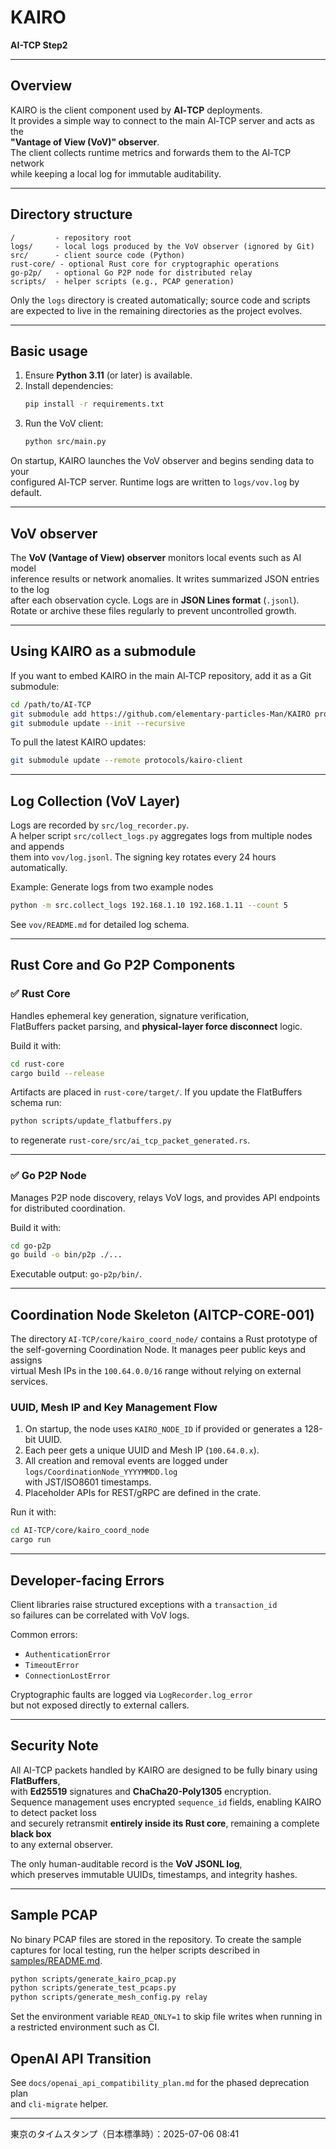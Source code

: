 # KAIRO  
**AI-TCP Step2**

---

## Overview

KAIRO is the client component used by **AI‑TCP** deployments.  
It provides a simple way to connect to the main AI‑TCP server and acts as the  
**"Vantage of View (VoV)" observer**.  
The client collects runtime metrics and forwards them to the AI‑TCP network  
while keeping a local log for immutable auditability.

---

## Directory structure

```
/         - repository root
logs/     - local logs produced by the VoV observer (ignored by Git)
src/      - client source code (Python)
rust-core/ - optional Rust core for cryptographic operations
go-p2p/   - optional Go P2P node for distributed relay
scripts/  - helper scripts (e.g., PCAP generation)
```

Only the `logs` directory is created automatically; source code and scripts  
are expected to live in the remaining directories as the project evolves.

---

## Basic usage

1. Ensure **Python 3.11** (or later) is available.
2. Install dependencies:
   ```bash
   pip install -r requirements.txt
   ```
3. Run the VoV client:
   ```bash
   python src/main.py
   ```

On startup, KAIRO launches the VoV observer and begins sending data to your  
configured AI‑TCP server. Runtime logs are written to `logs/vov.log` by default.

---

## VoV observer

The **VoV (Vantage of View) observer** monitors local events such as AI model  
inference results or network anomalies. It writes summarized JSON entries to the log  
after each observation cycle. Logs are in **JSON Lines format** (`.jsonl`).  
Rotate or archive these files regularly to prevent uncontrolled growth.

---

## Using KAIRO as a submodule

If you want to embed KAIRO in the main AI‑TCP repository, add it as a Git submodule:

```bash
cd /path/to/AI-TCP
git submodule add https://github.com/elementary-particles-Man/KAIRO protocols/kairo-client
git submodule update --init --recursive
```

To pull the latest KAIRO updates:
```bash
git submodule update --remote protocols/kairo-client
```

---

## Log Collection (VoV Layer)

Logs are recorded by `src/log_recorder.py`.  
A helper script `src/collect_logs.py` aggregates logs from multiple nodes and appends  
them into `vov/log.jsonl`. The signing key rotates every 24 hours automatically.

Example: Generate logs from two example nodes
```bash
python -m src.collect_logs 192.168.1.10 192.168.1.11 --count 5
```

See `vov/README.md` for detailed log schema.

---

## Rust Core and Go P2P Components

### ✅ **Rust Core**

Handles ephemeral key generation, signature verification,  
FlatBuffers packet parsing, and **physical-layer force disconnect** logic.

Build it with:
```bash
cd rust-core
cargo build --release
```
Artifacts are placed in `rust-core/target/`.
If you update the FlatBuffers schema run:
```bash
python scripts/update_flatbuffers.py
```
to regenerate `rust-core/src/ai_tcp_packet_generated.rs`.

---

### ✅ **Go P2P Node**

Manages P2P node discovery, relays VoV logs, and provides API endpoints  
for distributed coordination.

Build it with:
```bash
cd go-p2p
go build -o bin/p2p ./...
```
Executable output: `go-p2p/bin/`.

---

## Coordination Node Skeleton (AITCP-CORE-001)

The directory `AI-TCP/core/kairo_coord_node/` contains a Rust prototype of  
the self-governing Coordination Node. It manages peer public keys and assigns  
virtual Mesh IPs in the `100.64.0.0/16` range without relying on external services.

### UUID, Mesh IP and Key Management Flow

1. On startup, the node uses `KAIRO_NODE_ID` if provided or generates a 128-bit UUID.
2. Each peer gets a unique UUID and Mesh IP (`100.64.0.x`).
3. All creation and removal events are logged under `logs/CoordinationNode_YYYYMMDD.log`  
   with JST/ISO8601 timestamps.
4. Placeholder APIs for REST/gRPC are defined in the crate.

Run it with:
```bash
cd AI-TCP/core/kairo_coord_node
cargo run
```

---

## Developer-facing Errors

Client libraries raise structured exceptions with a `transaction_id`  
so failures can be correlated with VoV logs.

Common errors:
- `AuthenticationError`
- `TimeoutError`
- `ConnectionLostError`

Cryptographic faults are logged via `LogRecorder.log_error`  
but not exposed directly to external callers.

---

## Security Note

All AI-TCP packets handled by KAIRO are designed to be fully binary using **FlatBuffers**,  
with **Ed25519** signatures and **ChaCha20-Poly1305** encryption.  
Sequence management uses encrypted `sequence_id` fields, enabling KAIRO to detect packet loss  
and securely retransmit **entirely inside its Rust core**, remaining a complete **black box**  
to any external observer.

The only human-auditable record is the **VoV JSONL log**,  
which preserves immutable UUIDs, timestamps, and integrity hashes.

---

## Sample PCAP

No binary PCAP files are stored in the repository.  To create the sample
captures for local testing, run the helper scripts described in
[samples/README.md](samples/README.md).

```bash
python scripts/generate_kairo_pcap.py
python scripts/generate_test_pcaps.py
python scripts/generate_mesh_config.py relay
```
Set the environment variable `READ_ONLY=1` to skip file writes when running in a
restricted environment such as CI.

## OpenAI API Transition

See `docs/openai_api_compatibility_plan.md` for the phased deprecation plan  
and `cli-migrate` helper.

---

東京のタイムスタンプ（日本標準時）：2025-07-06 08:41
